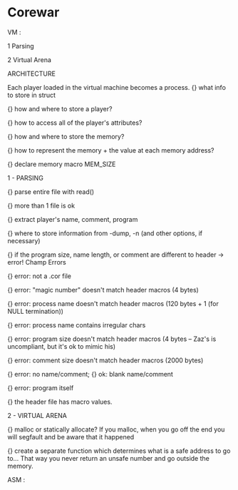 # Corewar

VM :

1 Parsing

2 Virtual Arena


ARCHITECTURE

Each player loaded in the virtual machine becomes a process.
{} what info to store in struct

{} how and where to store a player?

{} how to access all of the player's attributes?

{} how and where to store the memory?

{} how to represent the memory + the value at each memory address?

{} declare memory macro MEM_SIZE


1 - PARSING


{} parse entire file with read()

{} more than 1 file is ok

{} extract player's name, comment, program

{} where to store information from -dump, -n (and other options, if necessary)

{} if the program size, name length, or comment are different to header -> error! 
    Champ Errors

{} error: not a .cor file

{} error: "magic number" doesn't match header macros (4 bytes)

{} error: process name doesn't match header macros (120 bytes + 1 (for NULL termination))

{} error: process name contains irregular chars

{} error: program size doesn't match header macros (4 bytes – Zaz's is uncompliant, but it's ok to mimic his)

{} error: comment size doesn't match header macros (2000 bytes)

{} error: no name/comment; {} ok: blank name/comment

{} error: program itself

{} the header file has macro values. 


2 - VIRTUAL ARENA

{} malloc or statically allocate?
    If you malloc, when you go off the end you will segfault and be aware that it happened

{} create a separate function which determines what is a safe address to go to...
   That way you never return an unsafe number and go outside the memory.



ASM :

